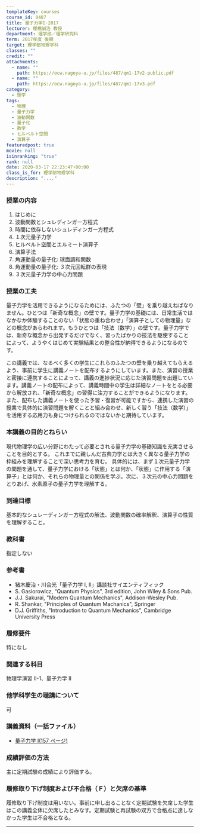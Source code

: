 ```yaml
---
templateKey: courses
course_id: 0487
title: 量子力学I-2017
lecturer: 棚橋誠治 教授
department: 理学部／理学研究科
term: 2017年度 後期
target: 理学部物理学科
classes: ""
credit: ""
attachments:
  - name: ""
    path: https://ocw.nagoya-u.jp/files/487/qm1-17v2-public.pdf
  - name: ""
    path: https://ocw.nagoya-u.jp/files/487/qm1-17v3.pdf
category:
  - 理学
tags:
  - 物理
  - 量子力学
  - 波動関数
  - 量子化
  - 数学
  - ヒルベルト空間
  - 演算子
featuredpost: true
movie: null
isinranking: "true"
rank: null
date: 2020-03-17 22:23:47+00:00
class_is_for: 理学部物理学科
description: "...."
---
```


### 授業の内容

1. はじめに
2. 波動関数とシュレディンガー方程式
3. 時間に依存しないシュレディンガー方程式
4. １次元量子力学
5. ヒルベルト空間とエルミート演算子
6. 演算子法
7. 角運動量の量子化: 球面調和関数
8. 角運動量の量子化: ３次元回転群の表現
9. ３次元量子力学の中心力問題

### 授業の工夫

量子力学を活用できるようになるためには、ふたつの「壁」を乗り越えねばなりません。ひとつは「新奇な概念」の壁です。量子力学の基礎には、日常生活ではなかなか体験することのない「状態の重ね合わせ」「演算子としての物理量」などの概念があらわれます。もうひとつは「技法（数学）」の壁です。量子力学では、新奇な概念から出発するだけでなく、習ったばかりの技法を駆使することによって、ようやくはじめて実験結果との整合性が納得できるようになるのです。

この講義では、なるべく多くの学生にこれらのふたつの壁を乗り越えてもらえるよう、事前に学生に講義ノートを配布するようにしています。また、演習の授業と密接に連携することによって、講義の進捗状況に応じた演習問題を出題しています。講義ノートの配布によって、講義時間中の学生は詳細なノートをとる必要から解放され、「新奇な概念」の習得に注力することができるようになります。また、配布した講義ノートを使った予習・復習が可能ですから、連携した演習の授業で具体的に演習問題を解くことと組み合わせ、新しく習う「技法（数学）」を活用する応用力も身につけられるのではないかと期待しています。

### 本講義の目的とねらい

現代物理学の広い分野にわたって必要とされる量子力学の基礎知識を充実させることを目的とする。
これまでに親しんだ古典力学とは大きく異なる量子力学の枠組みを理解することで深い思考力を育む。
具体的には、まず１次元量子力学の問題を通して、量子力学における「状態」とは何か、「状態」に作用する「演算子」とは何か、それらの物理量との関係を学ぶ。次に、３次元の中心力問題をとりあげ、水素原子の量子力学を理解する。

### 到達目標

基本的なシュレーディンガー方程式の解法、波動関数の確率解釈、演算子の性質を理解すること。

### 教科書

指定しない

### 参考書

- 猪木慶治・川合光「量子力学 I, II」講談社サイエンティフィック <br>
- S. Gasiorowicz, “Quantum Physics”, 3rd edition, John Wiley & Sons Pub.<br>
- J.J. Sakurai, "Modern Quantum Mechanics", Addison-Wesley Pub.<br>
- R. Shankar, "Principles of Quantum Machanics", Springer<br>
- D.J. Griffiths, "Introduction to Quantum Mechanics", Cambridge University Press

### 履修要件

特になし

### 関連する科目

物理学演習 II-1、量子力学 II

### 他学科学生の聴講について

可

### 講義資料（一括ファイル）

- [量子力学 Ⅰ(157 ページ)](https://ocw.nagoya-u.jp/files/487/qm1-17v3.pdf)

### 成績評価の方法

主に定期試験の成績により評価する。

### 履修取り下げ制度および不合格（Ｆ）と欠席の基準

履修取り下げ制度は用いない。事前に申し出ることなく定期試験を欠席した学生はこの講義全体に欠席したとみなす。定期試験と再試験の双方で合格点に達しなかった学生は不合格となる。

---
